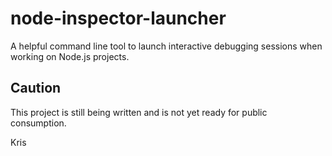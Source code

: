 # node-inspector-launcher

A helpful command line tool to launch interactive debugging sessions when working on Node.js projects.

## Caution

This project is still being written and is not yet ready for public consumption.

Kris
